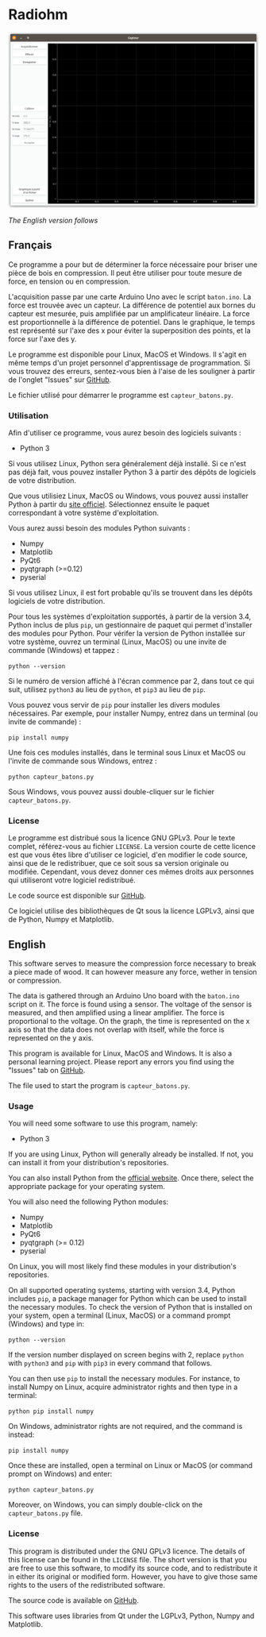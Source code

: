 # Radiohm

![screenshot](https://raw.githubusercontent.com/Pattedetable/capteur-batons/master/images/capteur_screenshot.png)

_The English version follows_

## Français

Ce programme a pour but de déterminer la force nécessaire pour briser une pièce de bois en compression.  Il peut être utiliser pour toute mesure de force, en tension ou en compression.

L'acquisition passe par une carte Arduino Uno avec le script ```baton.ino```.  La force est trouvée avec un capteur.  La différence de potentiel aux bornes du capteur est mesurée, puis amplifiée par un amplificateur linéaire.  La force est proportionnelle à la différence de potentiel.  Dans le graphique, le temps est représenté sur l'axe des x pour éviter la superposition des points, et la force sur l'axe des y.

Le programme est disponible pour Linux, MacOS et Windows.  Il s'agit en même temps d'un projet personnel d'apprentissage de programmation.  Si vous trouvez des erreurs, sentez-vous bien à l'aise de les souligner à partir de l'onglet "Issues" sur [GitHub](https://github.com/Pattedetable/capteur-batons).

Le fichier utilisé pour démarrer le programme est ```capteur_batons.py```.


### Utilisation

Afin d'utiliser ce programme, vous aurez besoin des logiciels suivants :

  * Python 3

Si vous utilisez Linux, Python sera généralement déjà installé.  Si ce n'est pas déjà fait, vous pouvez installer Python 3 à partir des dépôts de logiciels de votre distribution.

Que vous utilisiez Linux, MacOS ou Windows, vous pouvez aussi installer Python à partir du [site officiel](https://www.python.org/).  Sélectionnez ensuite le paquet correspondant à votre système d'exploitation.

Vous aurez aussi besoin des modules Python suivants :

  * Numpy
  * Matplotlib
  * PyQt6
  * pyqtgraph (>=0.12)
  * pyserial

Si vous utilisez Linux, il est fort probable qu'ils se trouvent dans les dépôts logiciels de votre distribution.

Pour tous les systèmes d'exploitation supportés, à partir de la version 3.4, Python inclus de plus `pip`, un gestionnaire de paquet qui permet d'installer des modules pour Python.  Pour vérifer la version de Python installée sur votre système, ouvrez un terminal (Linux, MacOS) ou une invite de commande (Windows) et tappez :

```python --version```

Si le numéro de version affiché à l'écran commence par 2, dans tout ce qui suit, utilisez `python3` au lieu de `python`, et `pip3` au lieu de `pip`.

Vous pouvez vous servir de `pip` pour installer les divers modules nécessaires.  Par exemple, pour installer Numpy, entrez dans un terminal (ou invite de commande) :

```pip install numpy```

Une fois ces modules installés, dans le terminal sous Linux et MacOS ou l'invite de commande sous Windows, entrez :

```python capteur_batons.py```

Sous Windows, vous pouvez aussi double-cliquer sur le fichier ```capteur_batons.py```.


### License

Le programme est distribué sous la licence GNU GPLv3.  Pour le texte complet, référez-vous au fichier `LICENSE`.
La version courte de cette licence est que vous êtes libre d'utiliser ce logiciel, d'en modifier le code source, ainsi que de le redistribuer, que ce soit sous sa version originale ou modifiée.  Cependant, vous devez donner ces mêmes droits aux personnes qui utiliseront votre logiciel redistribué.

Le code source est disponible sur [GitHub](https://github.com/Pattedetable/capteur-batons).

Ce logiciel utilise des bibliothèques de Qt sous la licence LGPLv3, ainsi que de Python, Numpy et Matplotlib.


## English

This software serves to measure the compression force necessary to break a piece made of wood.  It can however measure any force, wether in tension or compression.

The data is gathered through an Arduino Uno board with the ```baton.ino``` script on it.  The force is found using a sensor.  The voltage of the sensor is measured, and then amplified using a linear amplifier.  The force is proportional to the voltage.  On the graph, the time is represented on the x axis so that the data does not overlap with itself, while the force is represented on the y axis.

This program is available for Linux, MacOS and Windows.  It is also a personal learning project.  Please report any errors you find using the "Issues" tab on [GitHub](https://github.com/Pattedetable/capteur-batons).

The file used to start the program is ```capteur_batons.py```.


### Usage

You will need some software to use this program, namely:

  * Python 3

If you are using Linux, Python will generally already be installed.  If not, you can install it from your distribution's repositories.

You can also install Python from the [official website](https://www.python.org/).  Once there, select the appropriate package for your operating system.

You will also need the following Python modules:

  * Numpy
  * Matplotlib
  * PyQt6
  * pyqtgraph (>= 0.12)
  * pyserial

On Linux, you will most likely find these modules in your distribution's repositories.

On all supported operating systems, starting with version 3.4, Python includes `pip`, a package manager for Python which can be used to install the necessary modules.  To check the version of Python that is installed on your system, open a terminal (Linux, MacOS) or a command prompt (Windows) and type in:

```python --version```

If the version number displayed on screen begins with 2, replace `python` with `python3` and `pip` with `pip3` in every command that follows.

You can then use `pip` to install the necessary modules.  For instance, to install Numpy on Linux, acquire administrator rights and then type in a terminal:

```python pip install numpy```

On Windows, administrator rights are not required, and the command is instead:

```pip install numpy```

Once these are installed, open a terminal on Linux or MacOS (or command prompt on Windows) and enter:

```python capteur_batons.py```

Moreover, on Windows, you can simply double-click on the ```capteur_batons.py``` file.


### License

This program is distributed under the GNU GPLv3 licence.  The details of this license can be found in the `LICENSE` file.
The short version is that you are free to use this software, to modify its source code, and to redistribute it in either its original or modified form.  However, you have to give those same rights to the users of the redistributed software.

The source code is available on [GitHub](https://github.com/Pattedetable/capteur-batons).

This software uses libraries from Qt under the LGPLv3, Python, Numpy and Matplotlib.
